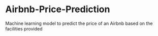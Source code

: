 # Airbnb-Price-Prediction
Machine learning model to predict the price of an Airbnb based on the facilities provided
